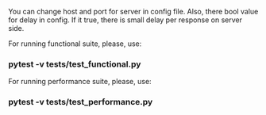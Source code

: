 You can change host and port for server in config file.
Also, there bool value for delay in config. 
If it true, there is small delay per response on server side.


For running functional suite, please, use:

<h3>pytest -v tests/test_functional.py</h3>


For running performance suite, please, use:

<h3>pytest -v tests/test_performance.py</h3>

